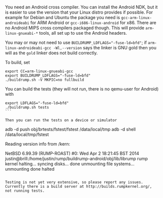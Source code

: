 You need an Android cross compiler. You can install the Android NDK, but it is easier to use the version that your Linux distro provides if possible. For example for Debian and Ubuntu the package you need is ```gcc-arm-linux-androideabi``` for ARM Android or ```gcc-i686-linux-android``` for x86. There are no Android MIPS cross compilers packaged though. This will provide ```arm-linux-gnueabi-*``` tools, all set up to use the Android headers.

You may or may not need to use ```BUILDRUMP_LDFLAGS="-fuse-ld=bfd"```; if ```arm-linux-androideabi-gcc -Wl,--version``` says the linker is GNU gold then you will as the ```gold``` linker does not build correctly.

To build, set
````
export CC=arm-linux-gnueabi-gcc
export BUILDRUMP_LDFLAGS="-fuse-ld=bfd"
./buildrump.sh -V MKPIC=no fullbuild
````

You can build the tests (they will not run, there is no qemu-user for Android) with

````
export LDFLAGS="-fuse-ld=bfd"
./buildrump.sh tests
```

Then you can run the tests on a device or simulator

````
adb -d push obj/brtests/fstest/fstest /data/local/tmp
adb -d shell /data/local/tmp/fstest

Reading version info from /kern:

NetBSD 6.99.39 (RUMP-ROAST) #0: Wed Apr  2 18:21:45 BST 2014
	justin@brill:/home/justin/rump/buildrump-android/obj/lib/librump
rump kernel halting...
syncing disks... done
unmounting file systems...
unmounting done
halted
````

Testing is not yet very extensive, so please report any issues. Currently there is a build server at http://builds.rumpkernel.org/, not running tests.
